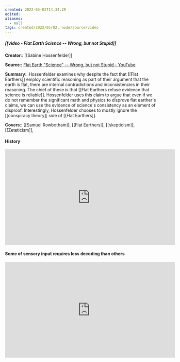 ```yaml
---
created: 2022-05-02T14:34:29 
edited: 
aliases:
  - null
tags: created/2022/05/02, node/source/video
---
```


##### [[video - Flat Earth Science -- Wrong, but not Stupid]]

**Creator**:: [[Sabine Hossenfelder]]
 
**Source**:: [Flat Earth "Science" -- Wrong, but not Stupid - YouTube](https://www.youtube.com/watch?v=f8DQSM-b2cc)

**Summary**:: Hossenfelder examines why despite the fact that [[Flat Earthers]] employ scientific reasoning as part of their argument that the earth is flat, there are internal contradictions and inconsistencies in their reasoning. The chief of these is that [[Flat Earthers refuse evidence that science is reliable]]. Hossenfelder uses this claim to argue that even if we do not remember the significant math and physics to disprove flat earther's claims, we can use the evidence of science's consistency as an element of disproof. Interestingly, Hossenfelder chooses to mostly ignore the [[conspiracy theory]] side of [[Flat Earthers]]. 

**Covers**:: [[Samuel Rowbotham]], [[Flat Earthers]], [[skepticism]], [[Zeteticism]], 

#### History

<iframe width="560" height="315" src="https://www.youtube.com/embed/f8DQSM-b2cc?start=227" title="YouTube video player" frameborder="0" allow="accelerometer; autoplay; clipboard-write; encrypted-media; gyroscope; picture-in-picture" allowfullscreen></iframe>

#### Some of sensory input requires less decoding than others

<iframe width="560" height="315" src="https://www.youtube.com/embed/f8DQSM-b2cc?start=625" title="YouTube video player" frameborder="0" allow="accelerometer; autoplay; clipboard-write; encrypted-media; gyroscope; picture-in-picture" allowfullscreen></iframe>
